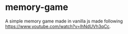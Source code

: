 # memory-game

A simple memory game made in vanilla js made following <https://www.youtube.com/watch?v=lhNdUVh3qCc>.
